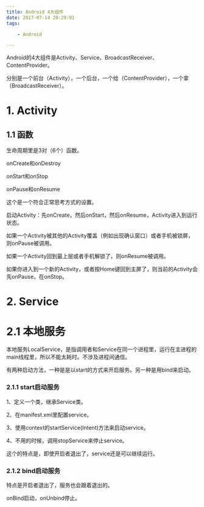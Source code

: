 ```yaml
---
title: Android 4大组件
date: 2017-07-14 20:29:01
tags:

	- Android

---
```


Android的4大组件是Activity、Service、BroadcastReceiver、ContentProvider。

分别是一个前台（Activity），一个后台，一个给（ContentProvider），一个拿（BroadcastReceiver）。

# 1. Activity

## 1.1 函数

生命周期里是3对（6个）函数。

onCreate和onDestroy

onStart和onStop

onPause和onResume

这个是一个符合正常思考方式的设置。

启动Activity：先onCreate，然后onStart，然后onResume，Activity进入到运行状态。

如果一个Activity被其他的Activity覆盖（例如出现确认窗口）或者手机被锁屏，则onPause被调用。

如果一个Activity回到最上层或者手机解锁了，则onResume被调用。

如果你进入到一个新的Activity，或者按Home键回到主屏了，则当前的Activity会先onPause，在onStop。



# 2. Service

# 2.1 本地服务

本地服务LocalService，是指调用者和Service在同一个进程里，运行在主进程的main线程里，所以不能太耗时。不涉及进程间通信。

有两种启动方法，一种是是以start的方式来开启服务。另一种是用bind来启动。

### 2.1.1 start启动服务

1、定义一个类，继承Service类。

2、在manifest.xml里配置service。

3、使用context的startService(Intent)方法来启动service。

4、不用的时候，调用stopService来停止service。

这个的特点是，即使开启者退出了，service还是可以继续运行。

### 2.1.2 bind启动服务

特点是开启者退出了，服务也会跟着退出的。

onBind启动，onUnbind停止。

